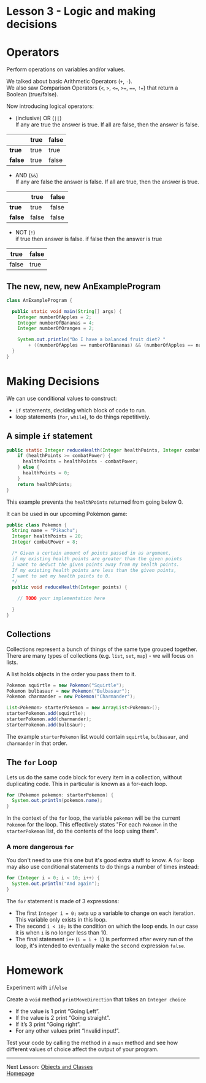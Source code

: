 # Lesson 3 - Logic and making decisions
# Operators
Perform operations on variables and/or values.

We talked about basic Arithmetic Operators (`+`, `-`).  
We also saw Comparison Operators (`<`, `>`, `<=`, `>=`, `==`, `!=`) that return a Boolean (true/false).

Now introducing logical operators:
*  (inclusive) OR (`||`)  
If any are true the answer is true.
If all are false, then the answer is false.

|           | true  | false |
| ---       | ---   | ---   |
| **true**  | true  | true  |
| **false** | true  | false |

* AND (`&&`)  
If any are false the answer is false.
If all are true, then the answer is true.

|           | true  | false |
| ---       | ---   | ---   |
| **true**  | true  | false  |
| **false** | false  | false |

* NOT (`!`)  
if true then answer is false.
if false then the answer is true

| true   | false |
| ---    | ---   |
| false  | true  |

## The new, new, new AnExampleProgram
```java
class AnExampleProgram {

  public static void main(String[] args) {
    Integer numberOfApples = 2;
    Integer numberOfBananas = 4;
    Integer numberOfOranges = 2;

    System.out.println("Do I have a balanced fruit diet? "
        + ((numberOfApples == numberOfBananas) && (numberOfApples == numberOfOranges)));
  }
}
```

# Making Decisions
We can use conditional values to construct:
* `if` statements, deciding which block of code to run.
* loop statements (`for`, `while`), to do things repetitively.

## A simple `if` statement
```java
public static Integer reduceHealth(Integer healthPoints, Integer combatPower) {
    if (healthPoints >= combatPower) {
      healthPoints = healthPoints - combatPower;
    } else {
      healthPoints = 0;
    }
    return healthPoints;
}
```
This example prevents the `healthPoints` returned from going below 0.

It can be used in our upcoming Pokémon game:
```java
public class Pokemon {
  String name = "Pikachu";
  Integer healthPoints = 20;
  Integer combatPower = 8;

  /* Given a certain amount of points passed in as argument, 
  if my existing health points are greater than the given points
  I want to deduct the given points away from my health points.
  If my existing health points are less than the given points,   
  I want to set my health points to 0.
  */
  public void reduceHealth(Integer points) {

    // TODO your implementation here

  }
}
```

## Collections
Collections represent a bunch of things of the same type grouped together.  
There are many types of collections (e.g. `list`, `set`, `map`) - we will focus on lists.

A list holds objects in the order you pass them to it.

```java
Pokemon squirtle = new Pokemon("Squirtle");
Pokemon bulbasaur = new Pokemon("Bulbasaur");
Pokemon charmander = new Pokemon("Charmander");

List<Pokemon> starterPokemon = new ArrayList<Pokemon>();
starterPokemon.add(squirtle);
starterPokemon.add(charmander);
starterPokemon.add(bulbsaur);
```
The example `starterPokemon` list would contain `squirtle`, `bulbasaur`, and `charmander` in that order.

## The `for` Loop
Lets us do the same code block for every item in a collection, without duplicating code.
This in particular is known as a for-each loop.
```java
for (Pokemon pokemon: starterPokemon) {
  System.out.println(pokemon.name);
}
```

In the context of the `for` loop, the variable `pokemon` will be the current `Pokemon` for the loop. This effectively states "For each `Pokemon` in the `starterPokemon` list, do the contents of the loop using them".

### A more dangerous `for`
You don't need to use this one but it's good extra stuff to know.
A `for` loop may also use conditional statements to do things a number of times instead:
```java
for (Integer i = 0; i < 10; i++) {
  System.out.println("And again");
}
```
The `for` statement is made of 3 expressions:
* The first `Integer i = 0;` sets up a variable to change on each iteration. This variable only exists in this loop.
* The second `i < 10;` is the condition on which the loop ends. In our case it is when `i` is no longer less than 10.
* The final statement `i++` (`i = i + 1`) is performed after every run of the loop, it's intended to eventually make the second expression `false`.

# Homework
Experiment with `if`/`else`

Create a `void` method `printMoveDirection` that takes an `Integer choice`
* If the value is 1 print “Going Left”.
* If the value is 2 print “Going straight”.
* If it’s 3 print “Going right”.
* For any other values print “Invalid input!”.

Test your code by calling the method in a `main` method and see how different values of choice affect the output of your program.

---
Next Lesson: [Objects and Classes](lesson4.md)  
[Homepage](index.md)
